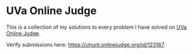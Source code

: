 # UVa Online Judge

This is a collection of my solutions to every problem I have solved on [UVa Online Judge](http://uva.onlinejudge.org).

Verify submissions here: https://uhunt.onlinejudge.org/id/123167
